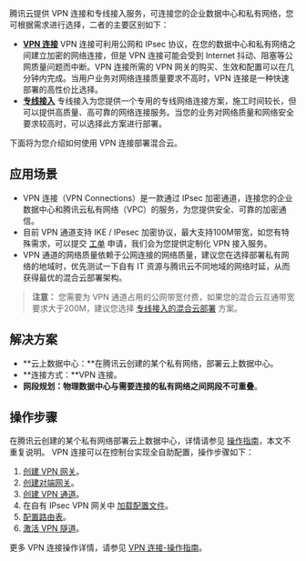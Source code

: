 腾讯云提供 VPN 连接和专线接入服务，可连接您的企业数据中心和私有网络，您可根据需求进行选择，二者的主要区别如下：
- **[VPN 连接](https://cloud.tencent.com/product/vpn.html)**
VPN 连接可利用公网和 IPsec 协议，在您的数据中心和私有网络之间建立加密的网络连接，但是 VPN 连接可能会受到 Internet 抖动、阻塞等公网质量问题而中断。VPN 连接所需的 VPN 网关的购买、生效和配置可以在几分钟内完成。当用户业务对网络连接质量要求不高时，VPN 连接是一种快速部署的高性价比选择。
- **[专线接入](https://cloud.tencent.com/product/dc.html)**
专线接入为您提供一个专用的专线网络连接方案，施工时间较长，但可以提供高质量、高可靠的网络连接服务。当您的业务对网络质量和网络安全要求较高时，可以选择此方案进行部署。

下面将为您介绍如何使用 VPN 连接部署混合云。
## 应用场景
- VPN 连接（VPN Connections）是一款通过 IPsec 加密通道，连接您的企业数据中心和腾讯云私有网络（VPC）的服务，为您提供安全、可靠的加密通信。
- 目前 VPN 通道支持 IKE / IPesec 加密协议，最大支持100M带宽，如您有特殊需求，可以提交 [工单](https://console.cloud.tencent.com/workorder/category/create?level1_id=6&level2_id=168&level1_name=%E8%AE%A1%E7%AE%97%E4%B8%8E%E7%BD%91%E7%BB%9C&level2_name=%E7%A7%81%E6%9C%89%E7%BD%91%E7%BB%9C%20VPC) 申请，我们会为您提供定制化 VPN 接入服务。
- VPN 通道的网络质量依赖于公网连接的网络质量，建议您在选择部署私有网络的地域时，优先测试一下自有 IT 资源与腾讯云不同地域的网络时延，从而获得最优的混合云部署架构。

>**注意：**
>您需要为 VPN 通道占用的公网带宽付费，如果您的混合云互通带宽要求大于200M，建议您选择 [专线接入的混合云部署](https://cloud.tencent.com/document/product/215/7543) 方案。

## 解决方案
- **云上数据中心：**在腾讯云创建的某个私有网络，部署云上数据中心。
- **连接方式：**VPN 连接。
- **网段规划：**物理数据中心与需要连接的私有网络之间**网段不可重叠**。

## 操作步骤
在腾讯云创建的某个私有网络部署云上数据中心，详情请参见 [操作指南](https://cloud.tencent.com/document/product/215/4927#.E6.93.8D.E4.BD.9C.E6.8C.87.E5.8D.97)，本文不重复说明。
VPN 连接可以在控制台实现全自助配置，操作步骤如下：
1. [创建 VPN 网关](https://cloud.tencent.com/document/product/554/18989)。
2. [创建对端网关](https://cloud.tencent.com/document/product/554/18990)。
3. [创建 VPN 通道](https://cloud.tencent.com/document/product/554/18991)。
4. 在自有 IPsec VPN 网关中 [加载配置文件](https://cloud.tencent.com/document/product/554/18992)。
5. [配置路由表](https://cloud.tencent.com/document/product/554/18993)。
6. [激活 VPN 隧道](https://cloud.tencent.com/document/product/554/18994)。

更多 VPN 连接操作详情，请参见 [VPN 连接-操作指南](https://cloud.tencent.com/document/product/554/18996)。
 
